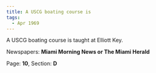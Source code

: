 ```yaml
---  
title: A USCG boating course is  
tags:  
  - Apr 1969  
---  
```

  
A USCG boating course is taught at Elliott Key.  
  
Newspapers: **Miami Morning News or The Miami Herald**  
  
Page: **10**, Section: **D** 
